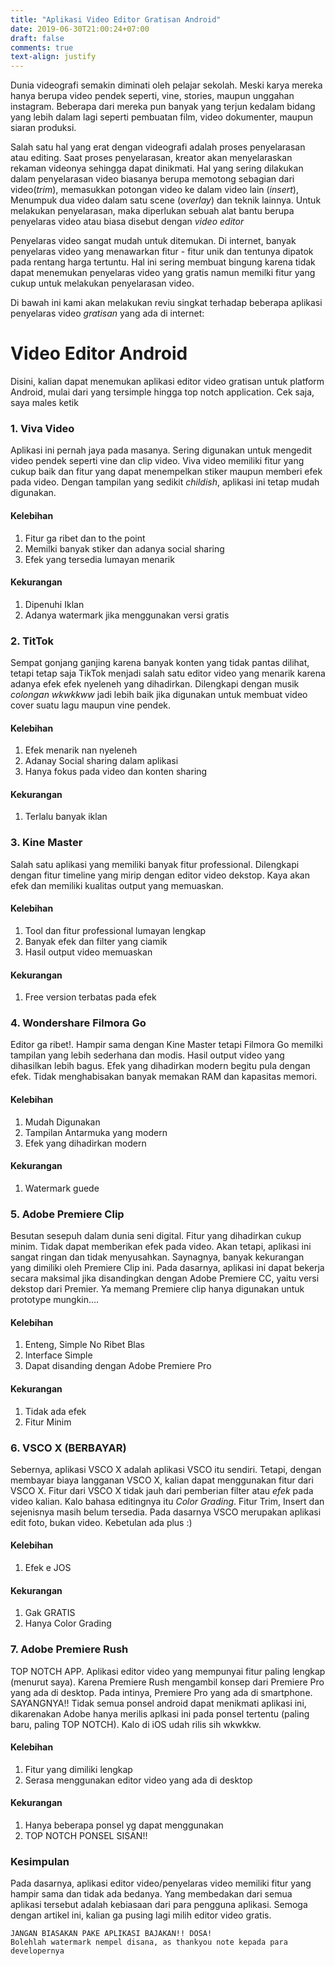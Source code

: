 ```yaml
---
title: "Aplikasi Video Editor Gratisan Android"
date: 2019-06-30T21:00:24+07:00
draft: false
comments: true
text-align: justify
---
```


Dunia videografi semakin diminati oleh pelajar sekolah. Meski karya mereka hanya berupa video pendek seperti, vine, stories, maupun unggahan instagram. Beberapa dari mereka pun banyak yang terjun kedalam bidang yang lebih dalam lagi seperti pembuatan film, video dokumenter, maupun siaran produksi.

Salah satu hal yang erat dengan videografi adalah proses penyelarasan atau editing. Saat proses penyelarasan, kreator akan menyelaraskan rekaman videonya sehingga dapat dinikmati. Hal yang sering dilakukan dalam penyelarasan video biasanya berupa memotong sebagian dari video(*trim*), memasukkan potongan video ke dalam video lain (*insert*),  Menumpuk dua video dalam satu scene (*overlay*) dan teknik lainnya. Untuk melakukan penyelarasan, maka diperlukan sebuah alat bantu berupa penyelaras video atau biasa disebut dengan *video editor*

Penyelaras video sangat mudah untuk ditemukan. Di internet, banyak penyelaras video yang menawarkan fitur - fitur unik dan tentunya dipatok pada rentang harga tertuntu. Hal ini sering membuat bingung karena tidak dapat menemukan penyelaras video yang gratis namun memilki fitur yang cukup untuk melakukan penyelarasan video.

Di bawah ini kami akan melakukan reviu singkat terhadap beberapa aplikasi penyelaras video *gratisan* yang ada di internet:


# Video Editor Android

Disini, kalian dapat menemukan aplikasi editor video gratisan untuk platform Android, mulai dari yang tersimple hingga top notch application. Cek saja, saya males ketik
  
  
  
  
### 1. Viva Video

Aplikasi ini pernah jaya pada masanya. Sering digunakan untuk mengedit video pendek seperti vine dan clip video. Viva video memiliki fitur yang cukup baik dan fitur yang dapat menempelkan stiker maupun memberi efek pada video. Dengan tampilan yang sedikit *childish*, aplikasi ini tetap mudah digunakan.

#### Kelebihan
1. Fitur ga ribet dan to the point
2. Memilki banyak stiker dan adanya social sharing
3. Efek yang tersedia lumayan menarik

#### Kekurangan
1. Dipenuhi Iklan
2. Adanya watermark jika menggunakan versi gratis
  
  
  
### 2. TitTok

Sempat gonjang ganjing karena banyak konten yang tidak pantas dilihat, tetapi tetap saja TikTok menjadi salah satu editor video yang menarik karena adanya efek efek nyeleneh yang dihadirkan. Dilengkapi dengan musik *colongan wkwkkww* jadi lebih baik jika digunakan untuk membuat video cover suatu lagu maupun vine pendek. 

#### Kelebihan
1. Efek menarik nan nyeleneh
2. Adanay Social sharing dalam aplikasi
3. Hanya fokus pada video dan konten sharing

#### Kekurangan
1. Terlalu banyak iklan
  
  
  
### 3. Kine Master

Salah satu aplikasi yang memiliki banyak fitur professional. Dilengkapi dengan fitur timeline yang mirip dengan editor video dekstop. Kaya akan efek dan memiliki kualitas output yang memuaskan. 

#### Kelebihan
1. Tool dan fitur professional lumayan lengkap
2. Banyak efek dan filter yang ciamik
3. Hasil output video memuaskan

#### Kekurangan
1. Free version terbatas pada efek
  
  
  
### 4. Wondershare Filmora Go

Editor ga ribet!. Hampir sama dengan Kine Master tetapi Filmora Go memilki tampilan yang lebih sederhana dan modis. Hasil output video yang dihasilkan lebih bagus. Efek yang dihadirkan modern begitu pula dengan efek. Tidak menghabisakan banyak memakan RAM dan kapasitas memori.

#### Kelebihan
1. Mudah Digunakan
2. Tampilan Antarmuka yang modern
3. Efek yang dihadirkan modern

#### Kekurangan
1. Watermark guede
  
  
  
### 5. Adobe Premiere Clip

Besutan sesepuh dalam dunia seni digital. Fitur yang dihadirkan cukup minim. Tidak dapat memberikan efek pada video. Akan tetapi, aplikasi ini sangat ringan dan tidak menyusahkan. Saynagnya, banyak kekurangan yang dimiliki oleh Premiere Clip ini. Pada dasarnya, aplikasi ini dapat bekerja secara maksimal jika disandingkan dengan Adobe Premiere CC, yaitu versi dekstop dari Premier. Ya memang Premiere clip hanya digunakan untuk prototype mungkin....

#### Kelebihan
1. Enteng, Simple No Ribet Blas
2. Interface Simple
3. Dapat disanding dengan Adobe Premiere Pro

#### Kekurangan
1. Tidak ada efek
2. Fitur Minim
  
  
  
### 6. VSCO X (BERBAYAR)

Sebernya, aplikasi VSCO X adalah aplikasi VSCO itu sendiri. Tetapi, dengan membayar biaya langganan VSCO X, kalian dapat menggunakan fitur dari VSCO X. Fitur dari VSCO X tidak jauh dari pemberian filter atau *efek* pada video kalian. Kalo bahasa editingnya itu *Color Grading*. Fitur Trim, Insert dan sejenisnya masih belum tersedia. Pada dasarnya VSCO merupakan aplikasi edit foto, bukan video. Kebetulan ada plus :)

#### Kelebihan
1. Efek e JOS

#### Kekurangan
1. Gak GRATIS
2. Hanya Color Grading
  
  
  
### 7. Adobe Premiere Rush

TOP NOTCH APP. Aplikasi editor video yang mempunyai fitur paling lengkap (menurut saya). Karena Premiere Rush mengambil konsep dari Premiere Pro yang ada di desktop. Pada intinya, Premiere Pro yang ada di smartphone. SAYANGNYA!! Tidak semua ponsel android dapat menikmati aplikasi ini, dikarenakan Adobe hanya merilis aplkasi ini pada ponsel tertentu (paling baru, paling TOP NOTCH). Kalo di iOS udah rilis sih wkwkkw. 

#### Kelebihan
1. Fitur yang dimiliki lengkap
2. Serasa menggunakan editor video yang ada di desktop

#### Kekurangan
1. Hanya beberapa ponsel yg dapat menggunakan
2. TOP NOTCH PONSEL SISAN!!

### Kesimpulan

Pada dasarnya, aplikasi editor video/penyelaras video memiliki fitur yang hampir sama dan tidak ada bedanya. Yang membedakan dari semua aplikasi tersebut adalah kebiasaan dari para pengguna aplikasi. Semoga dengan artikel ini, kalian ga pusing lagi milih editor video gratis.

```
JANGAN BIASAKAN PAKE APLIKASI BAJAKAN!! DOSA!
Bolehlah watermark nempel disana, as thankyou note kepada para developernya
```